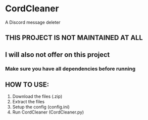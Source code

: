 # CordCleaner
 A Discord message deleter

## THIS PROJECT IS NOT MAINTAINED AT ALL
## I will also not offer on this project 

### Make sure you have all dependencies before running

## HOW TO USE:
 1. Download the files (.zip)
 2. Extract the files
 3. Setup the config (config.ini)
 4. Run CordCleaner (CordCleaner.py)
